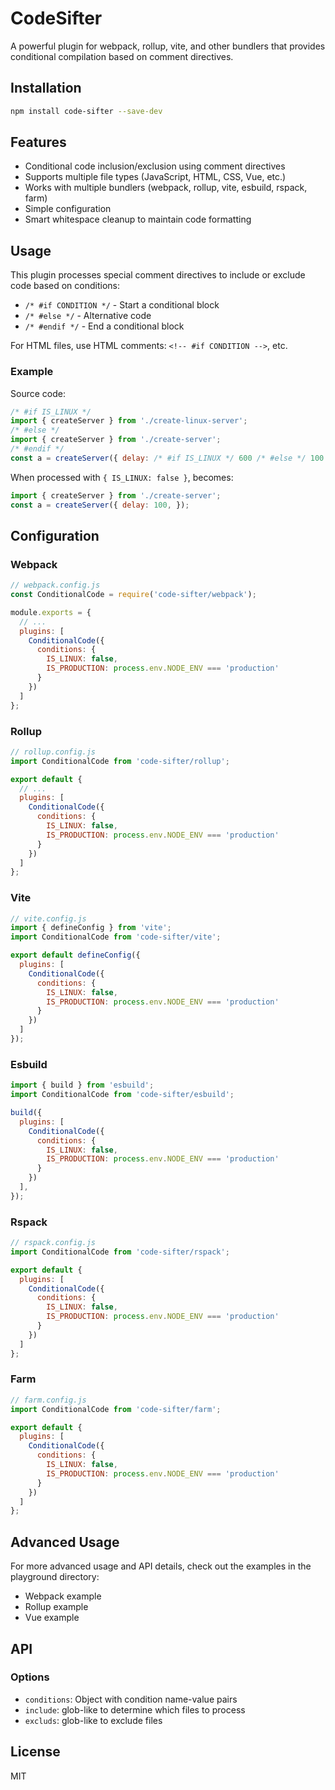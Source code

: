# CodeSifter

A powerful plugin for webpack, rollup, vite, and other bundlers that provides conditional compilation based on comment directives.

## Installation

```bash
npm install code-sifter --save-dev
```

## Features

- Conditional code inclusion/exclusion using comment directives
- Supports multiple file types (JavaScript, HTML, CSS, Vue, etc.)
- Works with multiple bundlers (webpack, rollup, vite, esbuild, rspack, farm)
- Simple configuration
- Smart whitespace cleanup to maintain code formatting

## Usage

This plugin processes special comment directives to include or exclude code based on conditions:

- `/* #if CONDITION */` - Start a conditional block
- `/* #else */` - Alternative code
- `/* #endif */` - End a conditional block

For HTML files, use HTML comments: `<!-- #if CONDITION -->`, etc.

### Example

Source code:
```javascript
/* #if IS_LINUX */
import { createServer } from './create-linux-server';
/* #else */
import { createServer } from './create-server';
/* #endif */
const a = createServer({ delay: /* #if IS_LINUX */ 600 /* #else */ 100 /* #endif */, });
```

When processed with `{ IS_LINUX: false }`, becomes:
```javascript
import { createServer } from './create-server';
const a = createServer({ delay: 100, });
```

## Configuration

### Webpack

```javascript
// webpack.config.js
const ConditionalCode = require('code-sifter/webpack');

module.exports = {
  // ...
  plugins: [
    ConditionalCode({
      conditions: {
        IS_LINUX: false,
        IS_PRODUCTION: process.env.NODE_ENV === 'production'
      }
    })
  ]
};
```

### Rollup

```javascript
// rollup.config.js
import ConditionalCode from 'code-sifter/rollup';

export default {
  // ...
  plugins: [
    ConditionalCode({
      conditions: {
        IS_LINUX: false,
        IS_PRODUCTION: process.env.NODE_ENV === 'production'
      }
    })
  ]
};
```

### Vite

```javascript
// vite.config.js
import { defineConfig } from 'vite';
import ConditionalCode from 'code-sifter/vite';

export default defineConfig({
  plugins: [
    ConditionalCode({
      conditions: {
        IS_LINUX: false,
        IS_PRODUCTION: process.env.NODE_ENV === 'production'
      }
    })
  ]
});
```

### Esbuild

```javascript
import { build } from 'esbuild';
import ConditionalCode from 'code-sifter/esbuild';

build({
  plugins: [
    ConditionalCode({
      conditions: {
        IS_LINUX: false,
        IS_PRODUCTION: process.env.NODE_ENV === 'production'
      }
    })
  ],
});
```

### Rspack

```javascript
// rspack.config.js
import ConditionalCode from 'code-sifter/rspack';

export default {
  plugins: [
    ConditionalCode({
      conditions: {
        IS_LINUX: false,
        IS_PRODUCTION: process.env.NODE_ENV === 'production'
      }
    })
  ]
};
```

### Farm

```javascript
// farm.config.js
import ConditionalCode from 'code-sifter/farm';

export default {
  plugins: [
    ConditionalCode({
      conditions: {
        IS_LINUX: false,
        IS_PRODUCTION: process.env.NODE_ENV === 'production'
      }
    })
  ]
};
```

## Advanced Usage

For more advanced usage and API details, check out the examples in the playground directory:
- Webpack example
- Rollup example
- Vue example

## API

### Options

- `conditions`: Object with condition name-value pairs
- `include`: glob-like to determine which files to process
- `excluds`: glob-like to exclude files

## License

MIT
